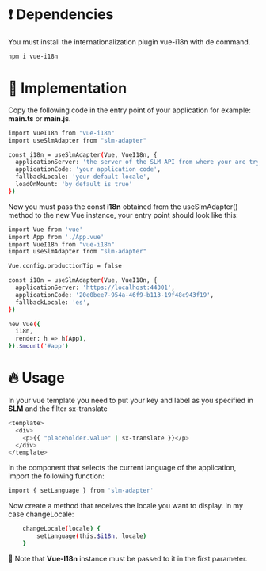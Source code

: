 # ❗️ Dependencies

You must install the internationalization plugin vue-i18n with de command.

```sh
npm i vue-i18n
```

# 📖 Implementation

Copy the following code in the entry point of your application for example: **main.ts** or **main.js**.

```sh
import VueI18n from "vue-i18n"
import useSlmAdapter from "slm-adapter"

const i18n = useSlmAdapter(Vue, VueI18n, {
  applicationServer: 'the server of the SLM API from where your are trying to get the translations',
  applicationCode: 'your application code',
  fallbackLocale: 'your default locale',
  loadOnMount: 'by default is true'
}) 
```

Now you must pass the const **i18n** obtained from the useSlmAdapter() method to the new Vue instance, 
your entry point should look like this:

```sh
import Vue from 'vue'
import App from './App.vue'
import VueI18n from "vue-i18n"
import useSlmAdapter from "slm-adapter"

Vue.config.productionTip = false

const i18n = useSlmAdapter(Vue, VueI18n, {
  applicationServer: 'https://localhost:44301',
  applicationCode: '20e0bee7-954a-46f9-b113-19f48c943f19',
  fallbackLocale: 'es',
}) 

new Vue({
  i18n,
  render: h => h(App),
}).$mount('#app')
```

# 🔥 Usage

In your vue template you need to put your key and label as you specified in **SLM** and the filter sx-translate

```sh
<template>
  <div>
    <p>{{ "placeholder.value" | sx-translate }}</p>
  </div>
</template>
```

In the component that selects the current language of the application, import the following function:

```sh
import { setLanguage } from 'slm-adapter'
```

Now create a method that receives the locale you want to display. In my case changeLocale:

```sh
    changeLocale(locale) {
        setLanguage(this.$i18n, locale)
    }
```
📢 Note that  **Vue-I18n** instance must be passed to it in the first parameter.



